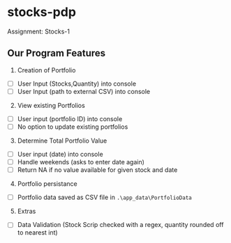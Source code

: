 # stocks-pdp
Assignment: Stocks-1

## Our Program Features

1. Creation of Portfolio
  - [ ] User Input (Stocks,Quantity) into console
  - [ ] User Input (path to external CSV) into console

2. View existing Portfolios
  - [ ] User input (portfolio ID) into console
  - [ ] No option to update existing portfolios

3. Determine Total Portfolio Value
  - [ ] User input (date) into console
  - [ ] Handle weekends (asks to enter date again)
  - [ ] Return NA if no value available for given stock and date

4. Portfolio persistance
  - [ ] Portfolio data saved as CSV file in `.\app_data\PortfolioData`

5. Extras
  - [ ] Data Validation (Stock Scrip checked with a regex, quantity rounded off to nearest int)
